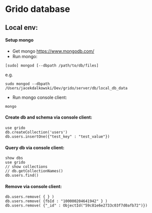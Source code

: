 # Grido database

## Local env:

#### Setup mongo

- Get mongo https://www.mongodb.com/
- Run mongo:
```
[sudo] mongod [--dbpath /path/to/db/files]
```
e.g. 
```
sudo mongod --dbpath /Users/jacekdalkowski/Dev/grido/server/db/local_db_data
```
- Run mongo console client:
```
mongo
```

#### Create db and schema via console client:
```
use grido
db.createCollection('users')
db.users.insertOne({"test_key" : "test_value"})
```

#### Query db via console client:
```
show dbs
use grido
// show collections
// db.getCollectionNames()
db.users.find()
```

#### Remove via console client:
```
db.users.remove( { } )
db.users.remove( {fbId : "100000204641942" } )
db.users.remove( {"_id" : ObjectId("59c81e6e2733c03f7d0afb72")})
```
